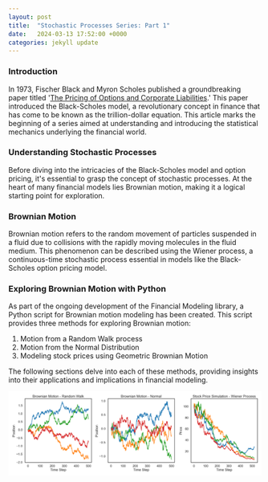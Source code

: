 ```yaml
---
layout: post
title:  "Stochastic Processes Series: Part 1"
date:   2024-03-13 17:52:00 +0000
categories: jekyll update
---
```


### Introduction

In 1973, Fischer Black and Myron Scholes published a groundbreaking paper titled '[The Pricing of Options and Corporate Liabilities][Pricing-Of-Options].' This paper introduced the Black-Scholes model, a revolutionary concept in finance that has come to be known as the trillion-dollar equation. This article marks the beginning of a series aimed at understanding and introducing the statistical mechanics underlying the financial world.

### Understanding Stochastic Processes

Before diving into the intricacies of the Black-Scholes model and option pricing, it's essential to grasp the concept of stochastic processes. At the heart of many financial models lies Brownian motion, making it a logical starting point for exploration.

### Brownian Motion

Brownian motion refers to the random movement of particles suspended in a fluid due to collisions with the rapidly moving molecules in the fluid medium. This phenomenon can be described using the Wiener process, a continuous-time stochastic process essential in models like the Black-Scholes option pricing model.

### Exploring Brownian Motion with Python

As part of the ongoing development of the Financial Modeling library, a Python script for Brownian motion modeling has been created. This script provides three methods for exploring Brownian motion:
1. Motion from a Random Walk process
2. Motion from the Normal Distribution
3. Modeling stock prices using Geometric Brownian Motion

The following sections delve into each of these methods, providing insights into their applications and implications in financial modeling.

![Brownian Motion][def]


[Pricing-Of-Options]: https://www.worldscientific.com/doi/epdf/10.1142/9789814759588_0001
[def]: ../images/BrownianMotion.png
